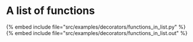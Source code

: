# A list of functions

{% embed include file="src/examples/decorators/functions_in_list.py" %}
{% embed include file="src/examples/decorators/functions_in_list.out" %}



